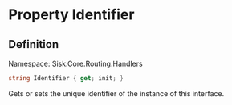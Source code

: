 # Property Identifier

## Definition
Namespace: Sisk.Core.Routing.Handlers

```csharp
string Identifier { get; init; }
```

Gets or sets the unique identifier of the instance of this interface.

